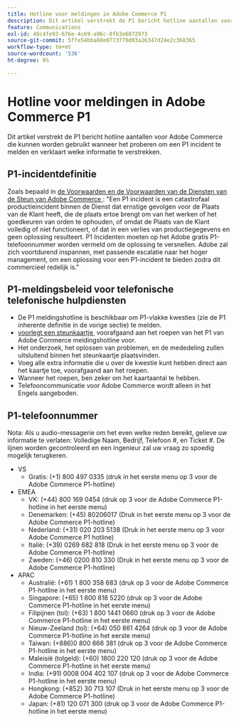 ```yaml
---
title: Hotline voor meldingen in Adobe Commerce P1
description: Dit artikel verstrekt de P1 bericht hotline aantallen voor Adobe Commerce die kunnen worden gebruikt wanneer het proberen om een P1 incident te melden en verklaart welke informatie te verstrekken.
feature: Communications
exl-id: 48c4fe93-676e-4c69-a96c-8fb3e6872973
source-git-commit: 5ffe54bba60e0773779d03a26347d24e2c368365
workflow-type: tm+mt
source-wordcount: '536'
ht-degree: 0%

---
```


# Hotline voor meldingen in Adobe Commerce P1

Dit artikel verstrekt de P1 bericht hotline aantallen voor Adobe Commerce die kunnen worden gebruikt wanneer het proberen om een P1 incident te melden en verklaart welke informatie te verstrekken.

## P1-incidentdefinitie

Zoals bepaald in [&#x200B; de Voorwaarden en de Voorwaarden van de Diensten van de Steun van Adobe Commerce &#x200B;](https://www.adobe.com/content/dam/cc/en/legal/terms/enterprise/pdfs/Magento-Support-Services-Terms-and-Conditions.pdf): &quot;Een P1 incident is een catastrofaal productieincident binnen de Dienst dat ernstige gevolgen voor de Plaats van de Klant heeft, die de plaats ertoe brengt om van het werken of het goedkeuren van orden te ophouden, of omdat de Plaats van de Klant volledig of niet functioneert, of dat in een verlies van productiegegevens en geen oplossing resulteert. P1 Incidenten moeten op het Adobe gratis P1-telefoonnummer worden vermeld om de oplossing te versnellen. Adobe zal zich voortdurend inspannen, met passende escalatie naar het hoger management, om een oplossing voor een P1-incident te bieden zodra dit commercieel redelijk is.&quot;

## P1-meldingsbeleid voor telefonische telefonische hulpdiensten

* De P1 meldingshotline is beschikbaar om P1-vlakke kwesties (zie de P1 inherente definitie in de vorige sectie) te melden.
* [&#x200B; voorlegt een steunkaartje &#x200B;](https://experienceleague.adobe.com/docs/commerce-knowledge-base/kb/help-center-guide/magento-help-center-user-guide.html?lang=nl-NL#submit-ticket) voorafgaand aan het roepen van het P1 van Adobe Commerce meldingshotline voor.
* Het onderzoek, het oplossen van problemen, en de mededeling zullen uitsluitend binnen het steunkaartje plaatsvinden.
* Voeg alle extra informatie die u over de kwestie kunt hebben direct aan het kaartje toe, voorafgaand aan het roepen.
* Wanneer het roepen, ben zeker om het kaartaantal te hebben.
* Telefooncommunicatie voor Adobe Commerce wordt alleen in het Engels aangeboden.

## P1-telefoonnummer

Nota: Als u audio-messagerie om het even welke reden bereikt, gelieve uw informatie te verlaten: Volledige Naam, Bedrijf, Telefoon #, en Ticket #. De lijnen worden gecontroleerd en een ingenieur zal uw vraag zo spoedig mogelijk terugkeren.

* VS
   * Gratis: (+1) 800 497 0335 (druk in het eerste menu op 3 voor de Adobe Commerce P1-hotline)
* EMEA
   * VK: (+44) 800 169 0454 (druk op 3 voor de Adobe Commerce P1-hotline in het eerste menu)
   * Denemarken: (+45) 80206017 (Druk in het eerste menu op 3 voor de Adobe Commerce P1-hotline)
   * Nederland: (+31) 020 203 5138 (Druk in het eerste menu op 3 voor Adobe Commerce P1 hotline)
   * Italië: (+39) 0269 682 818 (Druk in het eerste menu op 3 voor de Adobe Commerce P1-hotline)
   * Zweden: (+46) 0200 810 330 (Druk in het eerste menu op 3 voor de Adobe Commerce P1-hotline)
* APAC
   * Australië: (+61) 1 800 358 683 (druk op 3 voor de Adobe Commerce P1-hotline in het eerste menu)
   * Singapore: (+65) 1 800 818 5220 (druk op 3 voor de Adobe Commerce P1-hotline in het eerste menu)
   * Filipijnen (tol): (+63) 1 800 1441 0660 (druk op 3 voor de Adobe Commerce P1-hotline in het eerste menu)
   * Nieuw-Zeeland (tol): (+64) 050 861 4264 (druk op 3 voor de Adobe Commerce P1-hotline in het eerste menu)
   * Taiwan: (+886)0 800 666 381 (druk op 3 voor de Adobe Commerce P1-hotline in het eerste menu)
   * Maleisië (tolgeld): (+60) 1800 220 120 (druk op 3 voor de Adobe Commerce P1-hotline in het eerste menu)
   * India: (+91) 0008 004 402 107 (druk op 3 voor de Adobe Commerce P1-hotline in het eerste menu)
   * Hongkong: (+852) 30 713 107 (Druk in het eerste menu op 3 voor de Adobe Commerce P1-hotline)
   * Japan: (+81) 120 071 300 (druk op 3 voor de Adobe Commerce P1-hotline in het eerste menu)

